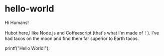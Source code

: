 # hello-world

Hi Humans!

Hubot here,I like Node.js and Coffeescript (that's what I'm made of！).
I've had tacos on the moon and find them far superior to Earth tacos.

printf("Hello World!");
